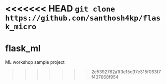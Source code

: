 <<<<<<< HEAD
`git clone https://github.com/santhosh4kp/flask_micro`
=======
# flask_ml
ML workshop sample project
>>>>>>> 2c5392762a1f3e15d37e315f063f7f437668f954
